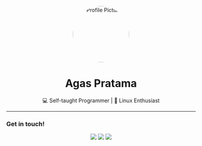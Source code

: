 <p align="center">
  <img src="https://avatars.githubusercontent.com/u/agasfsnk" width="150" style="border-radius: 50%;" alt="Profile Picture"/>
</p>

<h1 align="center">Agas Pratama</h1>

<p align="center">
  💻 Self-taught Programmer | 🐧 Linux Enthusiast
</p>

---

### Get in touch!
<p align="center">
  <a href="https://facebook.com/agasptama"><img src="https://img.shields.io/badge/Facebook-1DA1F2?style=for-the-badge&logo=facebook&logoColor=white"/></a>
  <a href="https://instagram.com/agasfsnk"><img src="https://img.shields.io/badge/Instagram-E4405F?style=for-the-badge&logo=instagram&logoColor=white"/></a>
  <a href="https://linkedin.com/in/agasptama"><img src="https://img.shields.io/badge/LinkedIn-0077B5?style=for-the-badge&logo=linkedin&logoColor=white"/></a>
</p>
